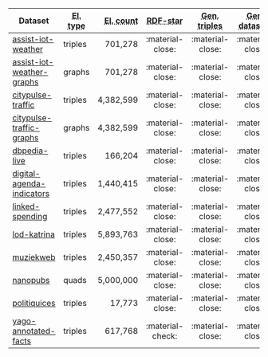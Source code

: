 Dataset | <abbr title="Stream element type">El. type</abbr> | <abbr title="Stream element count">El. count</abbr> | <abbr title="Does the dataset use RDF-star?">RDF-star</abbr> | <abbr title="Does the dataset use generalized triples?">Gen. triples</abbr> | <abbr title="Does the dataset use generalized RDF datasets?">Gen. datasets</abbr>
--- | --- | --: | :-: | :-: | :-:
[assist-iot-weather](assist-iot-weather/dev) | triples | 701,278 | :material-close: | :material-close: | :material-close:
[assist-iot-weather-graphs](assist-iot-weather-graphs/dev) | graphs | 701,278 | :material-close: | :material-close: | :material-close:
[citypulse-traffic](citypulse-traffic/dev) | triples | 4,382,599 | :material-close: | :material-close: | :material-close:
[citypulse-traffic-graphs](citypulse-traffic-graphs/dev) | graphs | 4,382,599 | :material-close: | :material-close: | :material-close:
[dbpedia-live](dbpedia-live/dev) | triples | 166,204 | :material-close: | :material-close: | :material-close:
[digital-agenda-indicators](digital-agenda-indicators/dev) | triples | 1,440,415 | :material-close: | :material-close: | :material-close:
[linked-spending](linked-spending/dev) | triples | 2,477,552 | :material-close: | :material-close: | :material-close:
[lod-katrina](lod-katrina/dev) | triples | 5,893,763 | :material-close: | :material-close: | :material-close:
[muziekweb](muziekweb/dev) | triples | 2,450,357 | :material-close: | :material-close: | :material-close:
[nanopubs](nanopubs/dev) | quads | 5,000,000 | :material-close: | :material-close: | :material-close:
[politiquices](politiquices/dev) | triples | 17,773 | :material-close: | :material-close: | :material-close:
[yago-annotated-facts](yago-annotated-facts/dev) | triples | 617,768 | :material-check: | :material-close: | :material-close:
